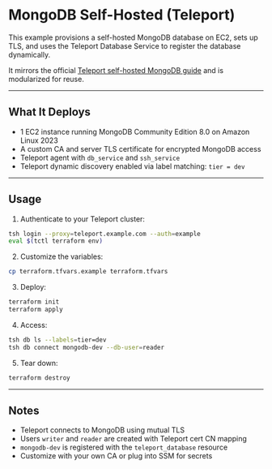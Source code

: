 # MongoDB Self-Hosted (Teleport)

This example provisions a self-hosted MongoDB database on EC2, sets up TLS, and uses the Teleport Database Service to register the database dynamically.

It mirrors the official [Teleport self-hosted MongoDB guide](https://goteleport.com/docs/enroll-resources/database-access/enroll-self-hosted-databases/mongodb-self-hosted/) and is modularized for reuse.

---

## What It Deploys

- 1 EC2 instance running MongoDB Community Edition 8.0 on Amazon Linux 2023
- A custom CA and server TLS certificate for encrypted MongoDB access
- Teleport agent with `db_service` and `ssh_service`
- Teleport dynamic discovery enabled via label matching: `tier = dev`

---

## Usage

1. Authenticate to your Teleport cluster:

```bash
tsh login --proxy=teleport.example.com --auth=example
eval $(tctl terraform env)
```

2. Customize the variables:
```bash
cp terraform.tfvars.example terraform.tfvars
```

3. Deploy:
```bash
terraform init
terraform apply
```

4. Access:
```bash
tsh db ls --labels=tier=dev
tsh db connect mongodb-dev --db-user=reader
```

5. Tear down:
```bash
terraform destroy
```

---

## Notes
- Teleport connects to MongoDB using mutual TLS
- Users `writer` and `reader` are created with Teleport cert CN mapping
- `mongodb-dev` is registered with the `teleport_database` resource
- Customize with your own CA or plug into SSM for secrets